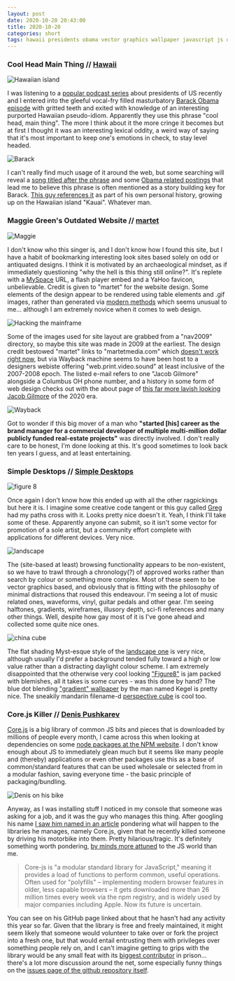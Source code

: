 ```yaml
---
layout: post
date: 2020-10-20 20:43:00
title: 2020-10-20
categories: short
tags: hawaii presidents obama vector graphics wallpaper javascript js opensource webdev programming
---
```


### Cool Head Main Thing // [Hawaii](https://www.youtube.com/watch?v=ADi3RRk_eAk)

![Hawaiian island](/assets/img/kauai.jpg)

I was listening to a [popular podcast series](https://www.stitcher.com/podcast/the-washington-post/presidential) about presidents of US recently and I entered into the gleeful vocal-fry filled masturbatory [Barack Obama episode](https://www.youtube.com/watch?v=Vgv0-hQ9U-E) with gritted teeth and exited with knowledge of an interesting purported Hawaiian pseudo-idiom. Apparently they use this phrase "cool head, main thing". The more I think about it the more cringe it becomes but at first I thought it was an interesting lexical oddity, a weird way of saying that it's most important to keep one's emotions in check, to stay level headed.

![Barack](/assets/img/obama.jpg)

I can't really find much usage of it around the web, but some searching will reveal a [song titled after the phrase](https://www.youtube.com/watch?v=ADi3RRk_eAk) and some [Obama related postings](https://subrealism.blogspot.com/2012/06/cool-head-main-thing.html) that lead me to believe this phrase is often mentioned as a story building key for Barack. [This guy references it](https://www.thegardenisland.com/2013/06/30/business/cool-head-main-thing/) as part of his own personal history, growing up on the Hawaiian island "Kauai". Whatever man.

### Maggie Green's Outdated Website // [martet](http://maggiegreen.com/index.html)

![Maggie](/assets/img/maggiegreen.jpg)

I don't know who this singer is, and I don't know how I found this site, but I have a habit of bookmarking interesting look sites based solely on odd or antiquated designs. I think it is motivated by an archaeological mindset, as if immediately questioning "why the hell is this thing still online?". It's replete with a [MySpace](https://myspace.com/maggiegreensings) URL, a flash player embed and a YaHoo favicon, unbelievable. Credit is given to "martet" for the website design. Some elements of the design appear to be rendered using table elements and .gif images, rather than generated via [modern methods](https://www.w3.org/TR/css-backgrounds-3/) which seems unusual to me... although I am extremely novice when it comes to web design.

![Hacking the mainframe](/assets/img/maggiewhois.jpg)

Some of the images used for site layout are grabbed from a "nav2009" directory, so maybe this site was made in 2009 at the earliest. The design credit bestowed "martet" links to "martetmedia.com" which [doesn't work right now](https://www.thaizone.com/products/domain/expired/27102010.html), but via Wayback machine seems to have been host to a designers webiste offering "web.print.video.sound" at least inclusive of the 2007-2008 epoch. The listed e-mail refers to one "Jacob Gilmore" alongside a Columbus OH phone number, and a history in some form of web design checks out with the about page of [this far more lavish looking Jacob Gilmore](https://www.gilmorejr.com/) of the 2020 era.

![Wayback](/assets/img/martetmedia.jpg)

Got to wonder if this big mover of a man who **"started \[his] career as the brand manager for a commercial developer of multiple multi-million dollar publicly funded real-estate projects"** was directly involved. I don't really care to be honest, I'm done looking at this. It's good sometimes to look back ten years I guess, and at least entertaining.

### Simple Desktops // [Simple Desktops](http://simpledesktops.com/)

![figure 8](/assets/img/Figure8.jpg)

Once again I don't know how this ended up with all the other ragpickings but here it is. I imagine some creative code tangent or this guy called [Greg](https://www.gregaker.net/) had my paths cross with it. Looks pretty nice doesn't it. Yeah, I think I'll take some of these. Apparently anyone can submit, so it isn't some vector for promotion of a sole artist, but a community effort complete with applications for different devices. Very nice.

![landscape](/assets/img/landscape_.jpg)

The (site-based at least) browsing functionality appears to be non-existent, so we have to trawl through  a chronology(?) of approved works rather than search by colour or something more complex. Most of these seem to be vector graphics based, and obviously that is fitting with the philosophy of minimal distractions that roused this endeavour. I'm seeing a lot of music related ones, waveforms, vinyl, guitar pedals and other gear. I'm seeing halftones, gradients, wireframes, illusory depth, sci-fi references and many other things. Well, despite how gay most of it is I've gone ahead and collected some quite nice ones. 

![china cube](/assets/img/splat2.jpg)


The flat shading Myst-esque style of the [landscape one](http://simpledesktops.com/browse/desktops/2013/may/21/landscape_/) is very nice, although usually I'd prefer a background tended fully toward a high or low value rather than a distracting daylight colour scheme. I am extremely disappointed that the otherwise very cool looking ["Figure8"](http://simpledesktops.com/browse/desktops/2012/dec/30/figure-8/) is jam packed with blemishes, all it takes is some curves - was this done by hand? The blue dot blending ["gradient" wallpaper](http://simpledesktops.com/browse/desktops/2012/sep/04/gradient/) by the man named Kegel is pretty nice. The sneakily mandarin filename-d [perspective cube](http://simpledesktops.com/browse/desktops/2018/dec/12/square/) is cool too.

### Core.js Killer // [Denis Pushkarev](https://github.com/zloirock)

[Core.js](https://github.com/zloirock/core-js) is a big library of common JS bits and pieces that is downloaded by millions of people every month, I came across this when looking at dependencies on some [node packages at the NPM website](https://www.npmjs.com/package/jimp). I don't know enough about JS to immediately glean much but it seems like many people and (thereby) applications or even other packages use this as a base of common/standard features that can be used wholesale or selected from in a modular fashion, saving everyone time - the basic principle of packaging/bundling.

![Denis on his bike](/assets/img/denispushkarev.jpg)

Anyway, as I was installing stuff I noticed in my console that someone was asking for a job, and it was the guy who manages this thing. After googling his name [I saw him named in an article](https://www.theregister.com/2020/03/26/corejs_maintainer_jailed_code_release/) pondering what will happen to the libraries he manages, namely Core.js, given that he recently killed someone by driving his motorbike into them. Pretty hilarious/tragic. It's definitely something worth pondering, [by minds more attuned](https://daydaynews.cc/en/technology/452027.html) to the JS world than me.

>Core-js is "a modular standard library for JavaScript," meaning it provides a load of functions to perform common, useful operations. Often used for "polyfills" – implementing modern browser features in older, less capable browsers – it gets downloaded more than 26 million times every week via the npm registry, and is widely used by major companies including Apple. Now its future is uncertain.

You can see on his GitHub page linked about that he hasn't had any activity this year so far. Given that the library is free and freely maintained, it might seem likely that someone would volunteer to take over or fork the project into a fresh one, but that would entail entrusting them with privileges over something people rely on, and I can't imagine getting to grips with the library would be any small feat with its [biggest contributor](https://github.com/zloirock/core-js/graphs/contributors) in prison... there's a lot more discussion around the net, some especially funny things on the [issues page of the github repository itself](https://github.com/zloirock/core-js/issues?q=is%3Aissue+spam+is%3Aclosed).
